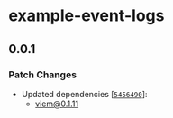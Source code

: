 # example-event-logs

## 0.0.1

### Patch Changes

- Updated dependencies [[`5456490`](https://github.com/wagmi-dev/viem/commit/545649093422fb14a39418a7199766d033c9e175)]:
  - viem@0.1.11
